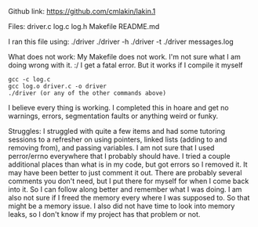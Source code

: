 Github link:  https://github.com/cmlakin/lakin.1

Files:
	driver.c
	log.c
	log.h
	Makefile
	README.md

I ran this file using:
	./driver
	./driver -h
	./driver -t
	./driver messages.log

What does not work:
	My Makefile does not work. I'm not sure what I am doing wrong with it. :/
	I get a fatal error. But it works if I compile it myself

	gcc -c log.c
	gcc log.o driver.c -o driver
	./driver (or any of the other commands above)

I believe every thing is working. I completed this in hoare and get no warnings, errors, segmentation
faults or anything weird or funky.

Struggles:
		I  struggled with quite a few items and had some tutoring sessions to
	a refresher on using pointers, linked lists (adding to and removing from), 
	and passing variables. 
		I am not sure that I used perror/errno everywhere that I probably should have. 
	I tried a couple additional places than what is in my code, but got errors so I 
	removed it. It may have  been better to just comment it out.
		There are probably  several comments you don't need, but I put there for myself 
	for when I come back into it. So I can follow along  better and remember what  I 
	was doing. 
		I am  also not sure if I freed the memory every where I was supposed to. So that 
	might be a  memory issue. I also did not have time to look into memory leaks, so I
	don't know if my project has that problem or not. 
		


		
